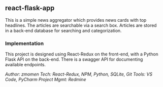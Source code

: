 ## react-flask-app

This is a simple news aggregator which provides news cards with top headlines. The articles are searchable via a search box. Articles are stored in a back-end database for searching and categorization.  

### Implementation
This project is designed using React-Redux on the front-end, with a Python Flask API on the back-end. There is a swagger API for documenting available endpoints. 


_Author: zmomen_
_Tech: React-Redux, NPM, Python, SQLite, Git_
_Tools: VS Code, PyCharm_
_Project Mgmt: Redmine_
